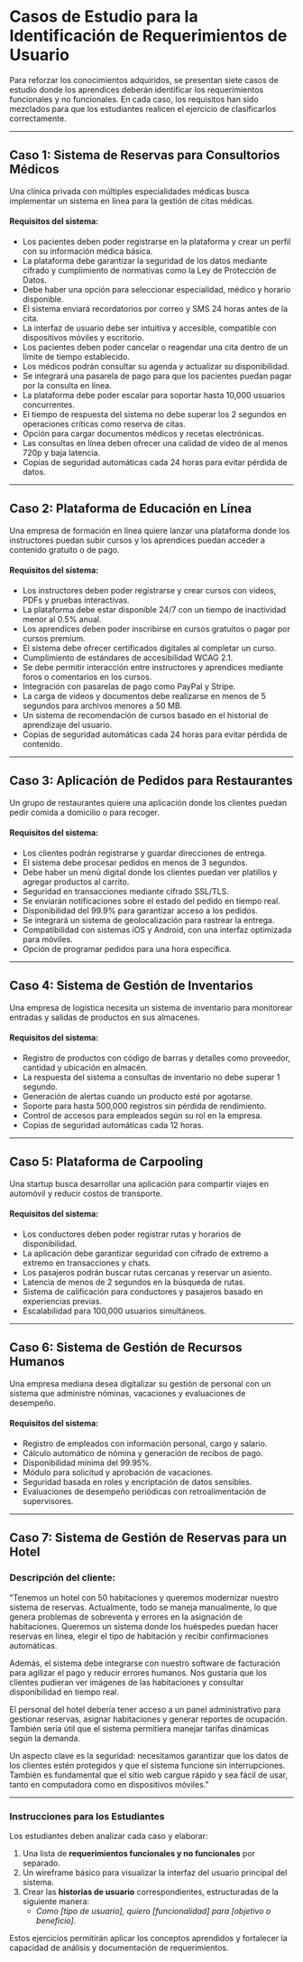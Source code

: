 # **Casos de Estudio para la Identificación de Requerimientos de Usuario**  

Para reforzar los conocimientos adquiridos, se presentan siete casos de estudio donde los aprendices deberán identificar los requerimientos funcionales y no funcionales. En cada caso, los requisitos han sido mezclados para que los estudiantes realicen el ejercicio de clasificarlos correctamente.  

---

## **Caso 1: Sistema de Reservas para Consultorios Médicos**  

Una clínica privada con múltiples especialidades médicas busca implementar un sistema en línea para la gestión de citas médicas.  

#### **Requisitos del sistema:**  
- Los pacientes deben poder registrarse en la plataforma y crear un perfil con su información médica básica.  
- La plataforma debe garantizar la seguridad de los datos mediante cifrado y cumplimiento de normativas como la Ley de Protección de Datos.  
- Debe haber una opción para seleccionar especialidad, médico y horario disponible.  
- El sistema enviará recordatorios por correo y SMS 24 horas antes de la cita.  
- La interfaz de usuario debe ser intuitiva y accesible, compatible con dispositivos móviles y escritorio.  
- Los pacientes deben poder cancelar o reagendar una cita dentro de un límite de tiempo establecido.  
- Los médicos podrán consultar su agenda y actualizar su disponibilidad.  
- Se integrará una pasarela de pago para que los pacientes puedan pagar por la consulta en línea.  
- La plataforma debe poder escalar para soportar hasta 10,000 usuarios concurrentes.  
- El tiempo de respuesta del sistema no debe superar los 2 segundos en operaciones críticas como reserva de citas.  
- Opción para cargar documentos médicos y recetas electrónicas.  
- Las consultas en línea deben ofrecer una calidad de video de al menos 720p y baja latencia.  
- Copias de seguridad automáticas cada 24 horas para evitar pérdida de datos.  

---

## **Caso 2: Plataforma de Educación en Línea**  

Una empresa de formación en línea quiere lanzar una plataforma donde los instructores puedan subir cursos y los aprendices puedan acceder a contenido gratuito o de pago.  

#### **Requisitos del sistema:**  
- Los instructores deben poder registrarse y crear cursos con videos, PDFs y pruebas interactivas.  
- La plataforma debe estar disponible 24/7 con un tiempo de inactividad menor al 0.5% anual.  
- Los aprendices deben poder inscribirse en cursos gratuitos o pagar por cursos premium.  
- El sistema debe ofrecer certificados digitales al completar un curso.  
- Cumplimiento de estándares de accesibilidad WCAG 2.1.  
- Se debe permitir interacción entre instructores y aprendices mediante foros o comentarios en los cursos.  
- Integración con pasarelas de pago como PayPal y Stripe.  
- La carga de videos y documentos debe realizarse en menos de 5 segundos para archivos menores a 50 MB.  
- Un sistema de recomendación de cursos basado en el historial de aprendizaje del usuario.  
- Copias de seguridad automáticas cada 24 horas para evitar pérdida de contenido.  

---

## **Caso 3: Aplicación de Pedidos para Restaurantes**  

Un grupo de restaurantes quiere una aplicación donde los clientes puedan pedir comida a domicilio o para recoger.  

#### **Requisitos del sistema:**  
- Los clientes podrán registrarse y guardar direcciones de entrega.  
- El sistema debe procesar pedidos en menos de 3 segundos.  
- Debe haber un menú digital donde los clientes puedan ver platillos y agregar productos al carrito.  
- Seguridad en transacciones mediante cifrado SSL/TLS.  
- Se enviarán notificaciones sobre el estado del pedido en tiempo real.  
- Disponibilidad del 99.9% para garantizar acceso a los pedidos.  
- Se integrará un sistema de geolocalización para rastrear la entrega.  
- Compatibilidad con sistemas iOS y Android, con una interfaz optimizada para móviles.  
- Opción de programar pedidos para una hora específica.  

---

## **Caso 4: Sistema de Gestión de Inventarios**  

Una empresa de logística necesita un sistema de inventario para monitorear entradas y salidas de productos en sus almacenes.  

#### **Requisitos del sistema:**  
- Registro de productos con código de barras y detalles como proveedor, cantidad y ubicación en almacén.  
- La respuesta del sistema a consultas de inventario no debe superar 1 segundo.  
- Generación de alertas cuando un producto esté por agotarse.  
- Soporte para hasta 500,000 registros sin pérdida de rendimiento.  
- Control de accesos para empleados según su rol en la empresa.  
- Copias de seguridad automáticas cada 12 horas.  

---

## **Caso 5: Plataforma de Carpooling**  

Una startup busca desarrollar una aplicación para compartir viajes en automóvil y reducir costos de transporte.  

#### **Requisitos del sistema:**  
- Los conductores deben poder registrar rutas y horarios de disponibilidad.  
- La aplicación debe garantizar seguridad con cifrado de extremo a extremo en transacciones y chats.  
- Los pasajeros podrán buscar rutas cercanas y reservar un asiento.  
- Latencia de menos de 2 segundos en la búsqueda de rutas.  
- Sistema de calificación para conductores y pasajeros basado en experiencias previas.  
- Escalabilidad para 100,000 usuarios simultáneos.  

---

## **Caso 6: Sistema de Gestión de Recursos Humanos**  

Una empresa mediana desea digitalizar su gestión de personal con un sistema que administre nóminas, vacaciones y evaluaciones de desempeño.  

#### **Requisitos del sistema:**  
- Registro de empleados con información personal, cargo y salario.  
- Cálculo automático de nómina y generación de recibos de pago.  
- Disponibilidad mínima del 99.95%.  
- Módulo para solicitud y aprobación de vacaciones.  
- Seguridad basada en roles y encriptación de datos sensibles.  
- Evaluaciones de desempeño periódicas con retroalimentación de supervisores.  

---

## **Caso 7: Sistema de Gestión de Reservas para un Hotel**  

### **Descripción del cliente:**  

"Tenemos un hotel con 50 habitaciones y queremos modernizar nuestro sistema de reservas. Actualmente, todo se maneja manualmente, lo que genera problemas de sobreventa y errores en la asignación de habitaciones. Queremos un sistema donde los huéspedes puedan hacer reservas en línea, elegir el tipo de habitación y recibir confirmaciones automáticas.  

Además, el sistema debe integrarse con nuestro software de facturación para agilizar el pago y reducir errores humanos. Nos gustaría que los clientes pudieran ver imágenes de las habitaciones y consultar disponibilidad en tiempo real.  

El personal del hotel debería tener acceso a un panel administrativo para gestionar reservas, asignar habitaciones y generar reportes de ocupación. También sería útil que el sistema permitiera manejar tarifas dinámicas según la demanda.  

Un aspecto clave es la seguridad: necesitamos garantizar que los datos de los clientes estén protegidos y que el sistema funcione sin interrupciones. También es fundamental que el sitio web cargue rápido y sea fácil de usar, tanto en computadora como en dispositivos móviles."  

---

### **Instrucciones para los Estudiantes**  

Los estudiantes deben analizar cada caso y elaborar:  

1. Una lista de **requerimientos funcionales y no funcionales** por separado.  
2. Un wireframe básico para visualizar la interfaz del usuario principal del sistema.  
3. Crear las **historias de usuario** correspondientes, estructuradas de la siguiente manera:  
   - *Como [tipo de usuario], quiero [funcionalidad] para [objetivo o beneficio].*  

Estos ejercicios permitirán aplicar los conceptos aprendidos y fortalecer la capacidad de análisis y documentación de requerimientos.

